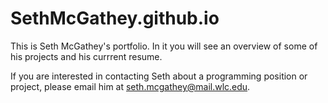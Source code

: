 # SethMcGathey.github.io

This is Seth McGathey's portfolio. In it you will see an overview of some of his projects and his currrent resume. 

If you are interested in contacting Seth about a programming position or project, please email him at seth.mcgathey@mail.wlc.edu. 
